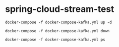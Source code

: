 # spring-cloud-stream-test

```
docker-compose -f docker-compose-kafka.yml up -d

docker-compose -f docker-compose-kafka.yml down

docker-compose -f docker-compose-kafka.yml ps

```
